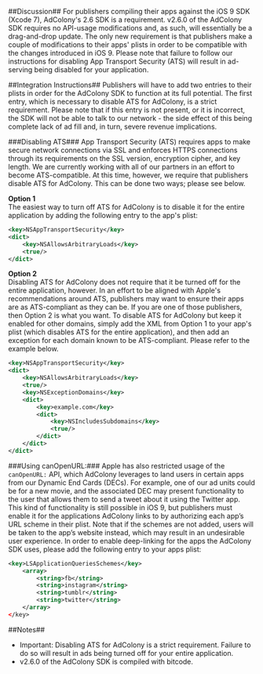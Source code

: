 ##Discussion##
For publishers compiling their apps against the iOS 9 SDK (Xcode 7), AdColony's 2.6 SDK is a requirement.
v2.6.0 of the AdColony SDK requires no API-usage modifications and, as such, will essentially be a drag-and-drop update. The only new requirement is that publishers make a couple of modifications to their apps' plists in order to be compatible with the changes introduced in iOS 9. Please note that failure to follow our instructions for disabling App Transport Security (ATS) will result in ad-serving being disabled for your application.

##Integration Instructions##
Publishers will have to add two entries to their plists in order for the AdColony SDK to function at its full potential. The first entry, which is necessary to disable ATS for AdColony, is a strict requirement. Please note that if this entry is not present, or it is incorrect, the SDK will not be able to talk to our network - the side effect of this being complete lack of ad fill and, in turn, severe revenue implications.

###Disabling ATS###
App Transport Security (ATS) requires apps to make secure network connections via SSL and enforces HTTPS connections through its requirements on the SSL version, encryption cipher, and key length. We are currently working with all of our partners in an effort to become ATS-compatible. At this time, however, we require that publishers disable ATS for AdColony. This can be done two ways; please see below.

**Option 1**  
The easiest way to turn off ATS for AdColony is to disable it for the entire application by adding the following entry to the app's plist:

```xml
<key>NSAppTransportSecurity</key>
<dict>
    <key>NSAllowsArbitraryLoads</key>
    <true/>
</dict>
```

**Option 2**  
Disabling ATS for AdColony does not require that it be turned off for the entire application, however. In an effort to be aligned with Apple's recommendations around ATS, publishers may want to ensure their apps are as ATS-compliant as they can be. If you are one of those publishers, then Option 2 is what you want. To disable ATS for AdColony but keep it enabled for other domains, simply add the XML from Option 1 to your app's plist (which disables ATS for the entire application), and then add an exception for each domain known to be ATS-compliant. Please refer to the example below.

```xml
<key>NSAppTransportSecurity</key>
<dict>
    <key>NSAllowsArbitraryLoads</key>
    <true/>
    <key>NSExceptionDomains</key>
    <dict>
        <key>example.com</key>
        <dict>
            <key>NSIncludesSubdomains</key>
            <true/>
        </dict>
    </dict>
</dict>
```

###Using canOpenURL:###
Apple has also restricted usage of the `canOpenURL:` API, which AdColony leverages to land users in certain apps from our Dynamic End Cards (DECs). For example, one of our ad units could be for a new movie, and the associated DEC may present functionality to the user that allows them to send a tweet about it using the Twitter app. This kind of functionality is still possible in iOS 9, but publishers must enable it for the applications AdColony links to by authorizing each app’s URL scheme in their plist. Note that if the schemes are not added, users will be taken to the app’s website instead, which may result in an undesirable user experience. In order to enable deep-linking for the apps the AdColony SDK uses, please add the following entry to your apps plist:

```xml
<key>LSApplicationQueriesSchemes</key>
    <array>
        <string>fb</string>
        <string>instagram</string>
        <string>tumblr</string>
        <string>twitter</string>
    </array>
</key>
```

##Notes##
* Important: Disabling ATS for AdColony is a strict requirement. Failure to do so will result in ads being turned off for your entire application.
* v2.6.0 of the AdColony SDK is compiled with bitcode.